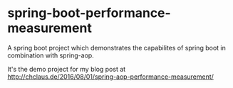 # spring-boot-performance-measurement
A spring boot project which demonstrates the capabilites of spring boot in 
 combination with spring-aop.
 
It's the demo project for my blog post at http://chclaus.de/2016/08/01/spring-aop-performance-measurement/